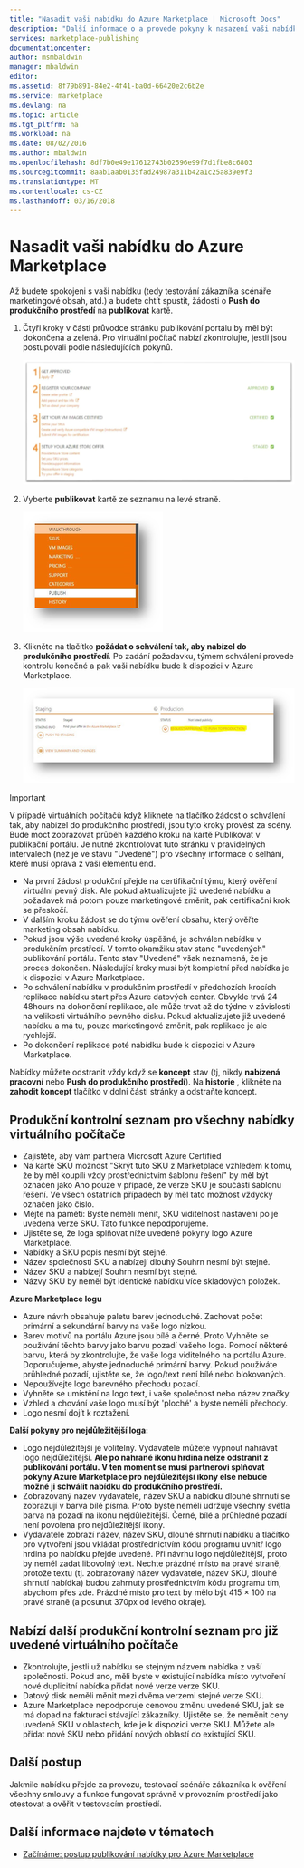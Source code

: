 ```yaml
---
title: "Nasadit vaši nabídku do Azure Marketplace | Microsoft Docs"
description: "Další informace o a provede pokyny k nasazení vaši nabídku – bitovou kopii virtuálního počítače, služby pro vývojáře, data služby atd. – v Azure Marketplace."
services: marketplace-publishing
documentationcenter: 
author: msmbaldwin
manager: mbaldwin
editor: 
ms.assetid: 8f79b891-84e2-4f41-ba0d-66420e2c6b2e
ms.service: marketplace
ms.devlang: na
ms.topic: article
ms.tgt_pltfrm: na
ms.workload: na
ms.date: 08/02/2016
ms.author: mbaldwin
ms.openlocfilehash: 8df7b0e49e17612743b02596e99f7d1fbe8c6803
ms.sourcegitcommit: 8aab1aab0135fad24987a311b42a1c25a839e9f3
ms.translationtype: MT
ms.contentlocale: cs-CZ
ms.lasthandoff: 03/16/2018
---
```

# <a name="deploy-your-offer-to-the-azure-marketplace"></a>Nasadit vaši nabídku do Azure Marketplace
Až budete spokojeni s vaši nabídku (tedy testování zákazníka scénáře marketingové obsah, atd.) a budete chtít spustit, žádosti o **Push do produkčního prostředí** na **publikovat** kartě.  

1. Čtyři kroky v části průvodce stránku publikování portálu by měl být dokončena a zelená. Pro virtuální počítač nabízí zkontrolujte, jestli jsou postupovali podle následujících pokynů.
   
    ![Kreslení][img-pubportal-walkthru-checked]
2. Vyberte **publikovat** kartě ze seznamu na levé straně.
   
    ![Kreslení][img-pubportal-menu-publish]
3. Klikněte na tlačítko **požádat o schválení tak, aby nabízel do produkčního prostředí**. Po zadání požadavku, týmem schválení provede kontrolu konečné a pak vaši nabídku bude k dispozici v Azure Marketplace.
   
    ![Kreslení][img-pubportal-publish-pushproduction]

> [!IMPORTANT]
> V případě virtuálních počítačů když kliknete na tlačítko žádost o schválení tak, aby nabízel do produkčního prostředí, jsou tyto kroky provést za scény. Bude moct zobrazovat průběh každého kroku na kartě Publikovat v publikační portálu. Je nutné zkontrolovat tuto stránku v pravidelných intervalech (než je ve stavu "Uvedené") pro všechny informace o selhání, které musí oprava z vaší elementu end.
> 
> * Na první žádost produkční přejde na certifikační týmu, který ověření virtuální pevný disk. Ale pokud aktualizujete již uvedené nabídku a požadavek má potom pouze marketingové změnit, pak certifikační krok se přeskočí.
> * V dalším kroku žádost se do týmu ověření obsahu, který ověřte marketing obsah nabídku.
> * Pokud jsou výše uvedené kroky úspěšné, je schválen nabídku v produkčním prostředí. V tomto okamžiku stav stane "uvedených" publikování portálu. Tento stav "Uvedené" však neznamená, že je proces dokončen. Následující kroky musí být kompletní před nabídka je k dispozici v Azure Marketplace.
> * Po schválení nabídku v produkčním prostředí v předchozích krocích replikace nabídku start přes Azure datových center. Obvykle trvá 24 48hours na dokončení replikace, ale může trvat až do týdne v závislosti na velikosti virtuálního pevného disku. Pokud aktualizujete již uvedené nabídku a má tu, pouze marketingové změnit, pak replikace je ale rychlejší.
> * Po dokončení replikace poté nabídku bude k dispozici v Azure Marketplace.
> 
> Nabídky můžete odstranit vždy když se **koncept** stav (tj, nikdy **nabízená pracovní** nebo **Push do produkčního prostředí**). Na **historie** , klikněte na **zahodit koncept** tlačítko v dolní části stránky a odstraňte koncept.
> 
> 

## <a name="production-checklist-for-all-virtual-machine-offers"></a>Produkční kontrolní seznam pro všechny nabídky virtuálního počítače
* Zajistěte, aby vám partnera Microsoft Azure Certified
* Na kartě SKU možnost "Skrýt tuto SKU z Marketplace vzhledem k tomu, že by měl koupili vždy prostřednictvím šablonu řešení" by měl být označen jako Ano pouze v případě, že verze SKU je součástí šablonu řešení. Ve všech ostatních případech by měl tato možnost vždycky označen jako číslo.
* Mějte na paměti: Byste neměli měnit, SKU viditelnost nastavení po je uvedena verze SKU. Tato funkce nepodporujeme.
* Ujistěte se, že loga splňovat níže uvedené pokyny logo Azure Marketplace.
* Nabídky a SKU popis nesmí být stejné.
* Název společnosti SKU a nabízejí dlouhý Souhrn nesmí být stejné.
* Název SKU a nabízejí Souhrn nesmí být stejné.
* Názvy SKU by neměl být identické nabídku více skladových položek.

**Azure Marketplace logu**

* Azure návrh obsahuje paletu barev jednoduché. Zachovat počet primární a sekundární barvy na vaše logo nízkou.
* Barev motivů na portálu Azure jsou bílé a černé. Proto Vyhněte se používání těchto barvy jako barvu pozadí vašeho loga. Pomocí některé barvu, která by zkontrolujte, že vaše loga viditelného na portálu Azure. Doporučujeme, abyste jednoduché primární barvy. Pokud používáte průhledné pozadí, ujistěte se, že logo/text není bílé nebo blokovaných.
* Nepoužívejte logo barevného přechodu pozadí.
* Vyhněte se umístění na logo text, i vaše společnost nebo název značky.
* Vzhled a chování vaše logo musí být 'ploché' a byste neměli přechody.
* Logo nesmí dojít k roztažení.

**Další pokyny pro nejdůležitější loga:**

* Logo nejdůležitější je volitelný. Vydavatele můžete vypnout nahrávat logo nejdůležitější. **Ale po nahrané ikonu hrdina nelze odstranit z publikování portálu. V ten moment se musí partnerovi splňovat pokyny Azure Marketplace pro nejdůležitější ikony else nebude možné ji schválit nabídku do produkčního prostředí.**
* Zobrazovaný název vydavatele, název SKU a nabídku dlouhé shrnutí se zobrazují v barva bílé písma. Proto byste neměli udržuje všechny světla barva na pozadí na ikonu nejdůležitější. Černé, bílé a průhledné pozadí není povolena pro nejdůležitější ikony.
* Vydavatele zobrazí název, název SKU, dlouhé shrnutí nabídku a tlačítko pro vytvoření jsou vkládat prostřednictvím kódu programu uvnitř logo hrdina po nabídku přejde uvedené. Při návrhu logo nejdůležitější, proto by neměl zadat libovolný text. Nechte prázdné místo na pravé straně, protože textu (tj. zobrazovaný název vydavatele, název SKU, dlouhé shrnutí nabídka) budou zahrnuty prostřednictvím kódu programu tím, abychom přes zde. Prázdné místo pro text by mělo být 415 × 100 na pravé straně (a posunut 370px od levého okraje).

## <a name="additional-production-checklist-for-already-listed-virtual-machine-offers"></a>Nabízí další produkční kontrolní seznam pro již uvedené virtuálního počítače
* Zkontrolujte, jestli už nabídku se stejným názvem nabídka z vaší společnosti. Pokud ano, měli byste v existující nabídka místo vytvoření nové duplicitní nabídka přidat nové verze verze SKU.
* Datový disk neměli měnit mezi dvěma verzemi stejné verze SKU.
* Azure Marketplace nepodporuje cenovou změnu uvedené SKU, jak se má dopad na fakturaci stávající zákazníky. Ujistěte se, že neměnit ceny uvedené SKU v oblastech, kde je k dispozici verze SKU. Můžete ale přidat nové SKU nebo přidání nových oblastí do existující SKU.

## <a name="next-steps"></a>Další postup
Jakmile nabídku přejde za provozu, testovací scénáře zákazníka k ověření všechny smlouvy a funkce fungovat správně v provozním prostředí jako otestovat a ověřit v testovacím prostředí.

## <a name="see-also"></a>Další informace najdete v tématech
* [Začínáme: postup publikování nabídky pro Azure Marketplace](marketplace-publishing-getting-started.md)

[img-pubportal-walkthru-checked]:media/marketplace-publishing-push-to-production/pubportal-walkthru-checked.png
[img-pubportal-menu-publish]:media/marketplace-publishing-push-to-production/pubportal-menu-publish.png
[img-pubportal-publish-pushproduction]:media/marketplace-publishing-push-to-production/pubportal-publish-pushproduction.png
